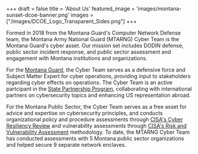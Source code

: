 +++
draft = false
title = 'About Us'
featured_image = 'images/montana-sunset-dcoe-banner.png'
images = ["/images/DCOE_Logo_Transparent_Sides.png"]
+++

Formed in 2018 from the Montana Guard's Computer Network Defense team, the Montana Army National Guard (MTARNG) Cyber Team is the Montana Guard's cyber asset. Our mission set includes DODIN defense, public sector incident response, and public sector assessment and engagement with Montana institutions and organizations.

For the [Montana Guard](https://montanaguard.gov/), the Cyber Team serves as a defensive force and Subject Matter Expert for cyber operations, providing input to stakeholders regarding cyber effects on operations. The Cyber Team is an active partcipant in the [State Partnership Program](https://www.nationalguard.mil/Leadership/Joint-Staff/J-5/International-Affairs-Division/State-Partnership-Program/), collaborating with international partners on cybersecurity topics and enhancing US representation abroad.

For the Montana Public Sector, the Cyber Team serves as a free asset for advice and expertise on cybersecurity principles, and conducts organizational policy and procedure assessments through [CISA's Cyber Resiliency Review](https://www.cisa.gov/resources-tools/services/cyber-resilience-review-crr) and vulnerability assessments through [CISA's Risk and Vulnerability Assessment](https://www.cisa.gov/resources-tools/resources/risk-and-vulnerability-assessments) methodology. To date, the MTARNG Cyber Team has conducted assessments with 5 Montana public sector organizations and helped secure 9 separate network enclaves.
